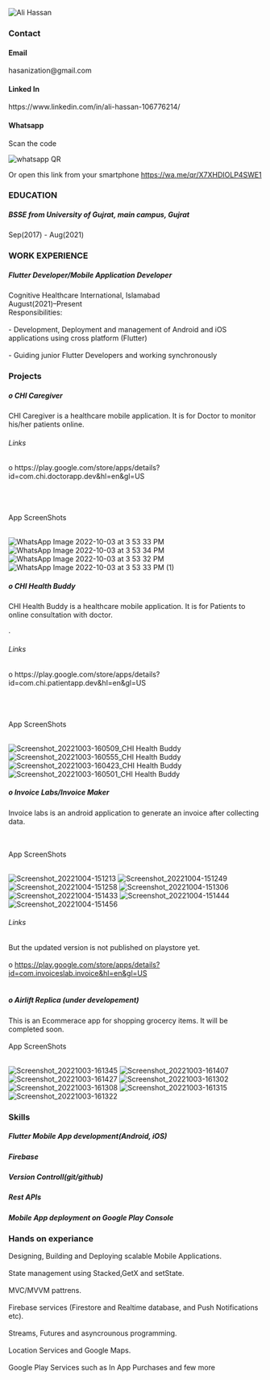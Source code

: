 

<!--
**AliHassanCheema/AliHassanCheema** is a ✨ _special_ ✨ repository because its `README.md` (this file) appears on your GitHub profile.

Here are some ideas to get you started:

- 🔭 I’m currently working on ...
- 🌱 I’m currently learning ...
- 👯 I’m looking to collaborate on ...
- 🤔 I’m looking for help with ...
- 💬 Ask me about ...
- 📫 How to reach me: ...
- 😄 Pronouns: ...
- ⚡ Fun fact: ...
-->



<!-- ![fotis-fotopoulos-6sAl6aQ4OWI-unsplash](https://user-images.githubusercontent.com/89581977/171554048-5f754813-9788-4183-9683-231b6ffd3e03.jpg) -->
<!-- ![fotis-fotopoulos-6sAl6aQ4OWI-unsplash](https://user-images.githubusercontent.com/89581977/171554048-5f754813-9788-4183-9683-231b6ffd3e03.jpg)
 ![Intern](https://user-images.githubusercontent.com/54985306/132943043-5d22a14c-e44b-4a7f-bd86-03404f69a9e2.jpg)![code](https://user-images.githubusercontent.com/89581977/193558257-6ce2a4ed-907d-4a1a-bfaa-aa3d3de9b806.jpg) -->
![Ali Hassan](https://user-images.githubusercontent.com/89581977/194039643-8f1d81b0-9312-4fdd-851b-ecc631a5588f.jpg)
<!-- ![Ali Hassan](https://user-images.githubusercontent.com/89581977/193996299-20545c07-99ce-4932-8b0a-c9e15d91de9a.png) -->

<h3>Contact</h3>
<h4>Email</h4>
hasanization@gmail.com
<h4>Linked In</h4>
https://www.linkedin.com/in/ali-hassan-106776214/
<h4>Whatsapp</h4>
Scan the code 

![whatsapp QR](https://user-images.githubusercontent.com/89581977/193558312-f84ad556-cdcb-4684-8c2e-79683df839d2.jpg)

Or open this link from your smartphone
https://wa.me/qr/X7XHDIOLP4SWE1

<h3>EDUCATION</h3>
<h5>BSSE from University of Gujrat, main campus, Gujrat</h5>
Sep(2017) - Aug(2021)

<h3>WORK EXPERIENCE</h3>
<h5> Flutter Developer/Mobile Application Developer </h5>
Cognitive Healthcare International, Islamabad <br>
August(2021)–Present</br>
Responsibilities:<br></br>
- Development, Deployment and management of Android and iOS applications using cross platform (Flutter)<br></br>
- Guiding junior Flutter Developers and working synchronously


<h3>Projects</h3>

<h5>o CHI Caregiver </h5>
CHI Caregiver is a healthcare mobile application. It is for Doctor to monitor his/her patients online.


<h6>Links</h6>
o https://play.google.com/store/apps/details?id=com.chi.doctorapp.dev&hl=en&gl=US<br></br>

<br></br>
App ScreenShots
<br></br>

![WhatsApp Image 2022-10-03 at 3 53 33 PM](https://user-images.githubusercontent.com/89581977/193565953-8cc10a22-ae6c-4c87-aba9-e15e97c581b0.jpeg)
![WhatsApp Image 2022-10-03 at 3 53 34 PM](https://user-images.githubusercontent.com/89581977/193565956-a283f5e1-6801-4763-9cd7-2c0ccf8fd269.jpeg)
![WhatsApp Image 2022-10-03 at 3 53 32 PM](https://user-images.githubusercontent.com/89581977/193565959-466c62b2-6321-4903-93e3-8bb3f90227e0.jpeg)
![WhatsApp Image 2022-10-03 at 3 53 33 PM (1)](https://user-images.githubusercontent.com/89581977/193565965-643680d6-c9b3-404c-9230-0942a93a2256.jpeg)



<h5>o CHI Health Buddy</h5>
CHI Health Buddy is a healthcare mobile application. It is for Patients to online consultation with doctor.

.
<h6>Links</h6>
o https://play.google.com/store/apps/details?id=com.chi.patientapp.dev&hl=en&gl=US<br></br>


<br></br>
App ScreenShots
<br></br>


![Screenshot_20221003-160509_CHI Health Buddy](https://user-images.githubusercontent.com/89581977/193563241-a55ce65f-1fe2-43fa-b3b9-0ce021a1812e.jpg)
![Screenshot_20221003-160555_CHI Health Buddy](https://user-images.githubusercontent.com/89581977/193563250-41ccb4be-921b-4222-944b-35e7b236142d.jpg)
![Screenshot_20221003-160423_CHI Health Buddy](https://user-images.githubusercontent.com/89581977/193563254-dfe9b423-3f23-4ccd-b03d-93a65bbef553.jpg)
![Screenshot_20221003-160501_CHI Health Buddy](https://user-images.githubusercontent.com/89581977/193563258-361d0649-dc7c-4718-938f-b6080f582de7.jpg)



<h5>o Invoice Labs/Invoice Maker</h5>

Invoice labs is an android application to generate an invoice after collecting data.

<br></br>
App ScreenShots
<br></br>

![Screenshot_20221004-151213](https://user-images.githubusercontent.com/89581977/193795041-092d7dc4-6e76-4eca-9a40-25c9458e74e1.jpg)
![Screenshot_20221004-151249](https://user-images.githubusercontent.com/89581977/193795050-ac107d73-58be-47a6-b7ad-7153b31d20db.jpg)
![Screenshot_20221004-151258](https://user-images.githubusercontent.com/89581977/193795053-3a2402e7-a7f2-4c0d-861f-1c98fe936b8a.jpg)
![Screenshot_20221004-151306](https://user-images.githubusercontent.com/89581977/193795055-e0970e35-845c-4366-8ae1-2b022671f677.jpg)
![Screenshot_20221004-151433](https://user-images.githubusercontent.com/89581977/193795056-2c143ffe-ab51-435f-970b-1f02d28f2347.jpg)
![Screenshot_20221004-151444](https://user-images.githubusercontent.com/89581977/193795058-f220a079-b685-457c-8b6f-2387fb06b84a.jpg)
![Screenshot_20221004-151456](https://user-images.githubusercontent.com/89581977/193795061-bb320b64-d798-4b2d-8e4d-ce907350966b.jpg)


<h6>Links</h6>

But the updated version is not published on playstore yet.<br></br>
o https://play.google.com/store/apps/details?id=com.invoiceslab.invoice&hl=en&gl=US<br></br>


<h5>o Airlift Replica (under developement) </h5>

This is an Ecommerace app for shopping grocercy items. It will be completed soon.
<br></br>
App ScreenShots
<br></br>

![Screenshot_20221003-161345](https://user-images.githubusercontent.com/89581977/193564545-a644eaf6-7a64-40b9-b9d4-249cafd8aa00.jpg)
![Screenshot_20221003-161407](https://user-images.githubusercontent.com/89581977/193564555-2e686a53-fbde-45fc-bc08-b55086569485.jpg)
![Screenshot_20221003-161427](https://user-images.githubusercontent.com/89581977/193564561-ca68d495-df11-49f7-9ea2-14642f86ab69.jpg)
![Screenshot_20221003-161302](https://user-images.githubusercontent.com/89581977/193564562-1e7a2ae9-c275-49db-860c-10d21ba9f59b.jpg)
![Screenshot_20221003-161308](https://user-images.githubusercontent.com/89581977/193564565-9a23d0a5-93d8-4072-bfa6-c2df1d5e81d3.jpg)
![Screenshot_20221003-161315](https://user-images.githubusercontent.com/89581977/193564567-73bf53ae-e3e0-490c-832a-b5dde1815455.jpg)
![Screenshot_20221003-161322](https://user-images.githubusercontent.com/89581977/193564570-f5acffdf-9475-4d98-8f7a-85e95a57445e.jpg)




<h3>Skills</h3>
<h5>Flutter Mobile App development(Android, iOS)</h5>
<h5>Firebase</h5>
<h5>Version Controll(git/github)</h5>
<h5>Rest APIs</h5>
<h5>Mobile App deployment on Google Play Console</h5>

<h3>Hands on experiance</h3>
Designing, Building and Deploying scalable Mobile Applications.<br></br>
State management using Stacked,GetX and setState.<br></br>
MVC/MVVM pattrens.<br></br>
Firebase services (Firestore and Realtime database, and Push Notifications etc).<br></br>
Streams, Futures and asyncrounous programming.<br></br>
Location Services and Google Maps.<br></br>
Google Play Services such as In App Purchases and few more


